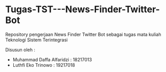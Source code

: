 # Tugas-TST---News-Finder-Twitter-Bot
Repository pengerjaan News Finder Twitter Bot sebagai tugas mata kuliah Teknologi Sistem Terintegrasi

Disusun oleh :
* Muhammad Daffa Alfaridzi : 18217013
* Luthfi Eko Trinowo : 19217018
